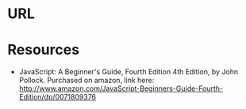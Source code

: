 # URL

# Resources
* JavaScript: A Beginner's Guide, Fourth Edition 4th Edition, by John Pollock. Purchased on amazon, link here: http://www.amazon.com/JavaScript-Beginners-Guide-Fourth-Edition/dp/0071809376 
